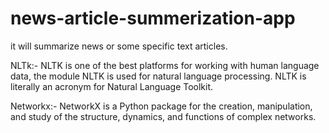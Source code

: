 # news-article-summerization-app
it will summarize news or some specific text articles.

NLTk:-
    NLTK is one of the best platforms for working with human language data, the module NLTK is used for natural language processing. NLTK is literally an acronym for Natural Language Toolkit.

Networkx:-
         NetworkX is a Python package for the creation, manipulation, and study of the structure, dynamics, and functions of complex networks.
